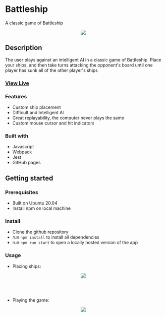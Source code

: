 # Battleship

A classic game of Battleship

<div align="center">
  <kbd>
    <img src="https://i.imgur.com/6XzaOfP.jpeg" />
  </kbd>
</div>

## Description

The user plays against an intelligent AI in a classic game of Battleship.  Place your ships, and then take turns attacking the opponent's board until one player has sunk all of the other player's ships

### <a href="https://daze-bot.github.io/battleship/" target="_blank">View Live</a>

### Features

- Custom ship placement
- Difficult and Intelligent AI
- Great replayability, the computer never plays the same
- Custom mouse cursor and hit indicators

### Built with

- Javascript
- Webpack
- Jest
- GitHub pages

## Getting started

### Prerequisites

- Built on Ubuntu 20.04
- Install npm on local machine

### Install

- Clone the github repository
- run ```npm install``` to install all dependencies
- run ```npm run start``` to open a locally hosted version of the app

### Usage

- Placing ships:
<div align="center">
  <kbd>
    <img src="https://media2.giphy.com/media/v1.Y2lkPTc5MGI3NjExMmdhbW8zd25ubXhrY3Awcms5MWxmcGR2OGl6eW90em41MTd3MTRnYSZlcD12MV9pbnRlcm5hbF9naWZfYnlfaWQmY3Q9Zw/SwC4oP3IY1JMw0kHGj/giphy.gif"/>
  </kbd>
</div>

<br></br>

- Playing the game:
<div align="center">
  <kbd>
    <img src="https://media2.giphy.com/media/v1.Y2lkPTc5MGI3NjExMmdhbW8zd25ubXhrY3Awcms5MWxmcGR2OGl6eW90em41MTd3MTRnYSZlcD12MV9pbnRlcm5hbF9naWZfYnlfaWQmY3Q9Zw/SwC4oP3IY1JMw0kHGj/giphy.gif"/>
  </kbd>
</div>
